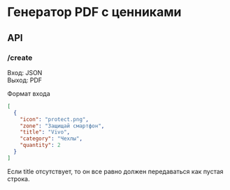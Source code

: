 # Генератор PDF с ценниками

## API

### /create
Вход: JSON\
Выход: PDF

Формат входа
```json
[
  {
    "icon": "protect.png",
    "zone": "Защищай смартфон",
    "title": "Vivo",
    "category": "Чехлы",
    "quantity": 2
  }
]
```
Если title отсутствует, то он все равно должен передаваться как пустая строка.
